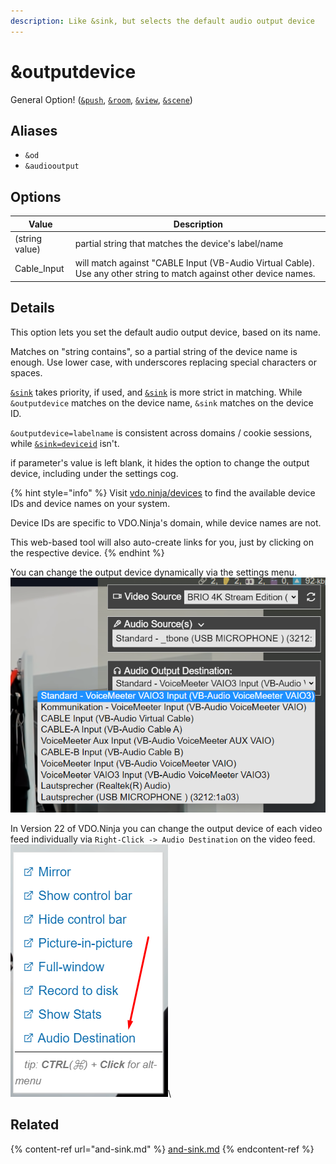 ```yaml
---
description: Like &sink, but selects the default audio output device
---
```


# \&outputdevice

General Option! ([`&push`](../../source-settings/push.md), [`&room`](../../general-settings/room.md), [`&view`](view.md), [`&scene`](scene.md))

## Aliases

* `&od`
* `&audiooutput`

## Options

| Value          | Description                                                                                                         |
| -------------- | ------------------------------------------------------------------------------------------------------------------- |
| (string value) | partial string that matches the device's label/name                                                                 |
| Cable\_Input   | will match against "CABLE Input (VB-Audio Virtual Cable). Use any other string to match against other device names. |

## Details

This option lets you set the default audio output device, based on its name.

Matches on "string contains", so a partial string of the device name is enough. Use lower case, with underscores replacing special characters or spaces.

[`&sink`](and-sink.md) takes priority, if used, and [`&sink`](and-sink.md) is more strict in matching.  While `&outputdevice` matches on the device name, `&sink` matches on the device ID.

`&outputdevice=labelname` is consistent across domains / cookie sessions, while [`&sink=deviceid`](and-sink.md) isn't.

if parameter's value is left blank, it hides the option to change the output device, including under the settings cog.

{% hint style="info" %}
Visit [vdo.ninja/devices](https://vdo.ninja/devices) to find the available device IDs and device names on your system.

Device IDs are specific to VDO.Ninja's domain, while device names are not.

This web-based tool will also auto-create links for you, just by clicking on the respective device.
{% endhint %}

You can change the output device dynamically via the settings menu.\
![](<../../.gitbook/assets/image (137).png>)

In Version 22 of VDO.Ninja you can change the output device of each video feed individually via `Right-Click -> Audio Destination` on the video feed.\
![](<../../.gitbook/assets/image (147).png>)\


## Related

{% content-ref url="and-sink.md" %}
[and-sink.md](and-sink.md)
{% endcontent-ref %}
